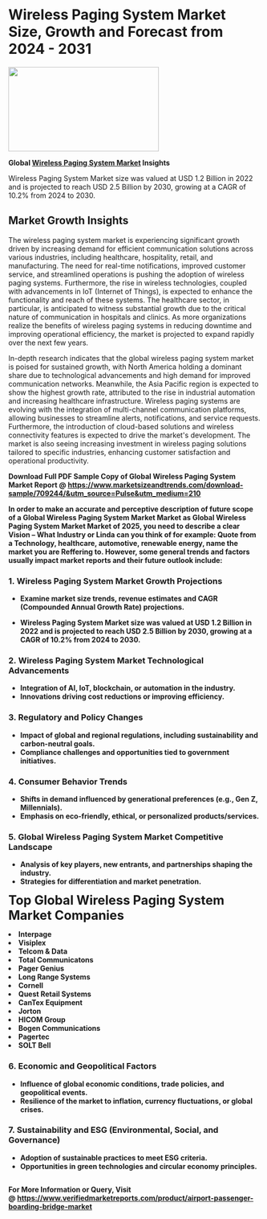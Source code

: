 <H1>Wireless Paging System Market Size, Growth and Forecast from 2024 - 2031</H1><img class="aligncenter size-medium wp-image-584254" src="https://thirdeyenews.in/wp-content/uploads/2024/09/Global-Market-Research-300x168.jpeg" alt="" width="300" height="168" /><p><strong>Global&nbsp;<a href="https://www.marketsizeandtrends.com/download-sample/709244/&amp;utm_source=Pulse&amp;utm_medium=210">Wireless Paging System Market</a> Insights</strong></p><p>Wireless Paging System Market size was valued at USD 1.2 Billion in 2022 and is projected to reach USD 2.5 Billion by 2030, growing at a CAGR of 10.2% from 2024 to 2030.</p><p><h2>Market Growth Insights</h2> <p>The wireless paging system market is experiencing significant growth driven by increasing demand for efficient communication solutions across various industries, including healthcare, hospitality, retail, and manufacturing. The need for real-time notifications, improved customer service, and streamlined operations is pushing the adoption of wireless paging systems. Furthermore, the rise in wireless technologies, coupled with advancements in IoT (Internet of Things), is expected to enhance the functionality and reach of these systems. The healthcare sector, in particular, is anticipated to witness substantial growth due to the critical nature of communication in hospitals and clinics. As more organizations realize the benefits of wireless paging systems in reducing downtime and improving operational efficiency, the market is projected to expand rapidly over the next few years.</p> <p><strong></strong></p> <p>In-depth research indicates that the global wireless paging system market is poised for sustained growth, with North America holding a dominant share due to technological advancements and high demand for improved communication networks. Meanwhile, the Asia Pacific region is expected to show the highest growth rate, attributed to the rise in industrial automation and increasing healthcare infrastructure. Wireless paging systems are evolving with the integration of multi-channel communication platforms, allowing businesses to streamline alerts, notifications, and service requests. Furthermore, the introduction of cloud-based solutions and wireless connectivity features is expected to drive the market's development. The market is also seeing increasing investment in wireless paging solutions tailored to specific industries, enhancing customer satisfaction and operational productivity.</p> <p><strong></p><p><span class=""><strong>Download Full PDF Sample Copy of Global Wireless Paging System Market Report</strong> @ <a href="https://www.marketsizeandtrends.com/download-sample/709244/&amp;utm_source=Pulse&amp;utm_medium=210" target="_blank">https://www.marketsizeandtrends.com/download-sample/709244/&amp;utm_source=Pulse&amp;utm_medium=210</a></span></p><p>In order to make an accurate and perceptive description of future scope of a Global&nbsp;Wireless Paging System Market Market as Global&nbsp;Wireless Paging System Market Market of 2025, you need to describe a clear Vision &ndash; What Industry or Linda can you think of for example: Quote from a Technology, healthcare, automotive, renewable energy, name the market you are Reffering to. However, some general trends and factors usually impact market reports and their future outlook include:</p><h3>1.&nbsp;<strong>Wireless Paging System Market Growth Projections</strong></h3><ul><li>Examine market size trends, revenue estimates and CAGR (Compounded Annual Growth Rate) projections.</li><li><p>Wireless Paging System Market size was valued at USD 1.2 Billion in 2022 and is projected to reach USD 2.5 Billion by 2030, growing at a CAGR of 10.2% from 2024 to 2030.</p></li></ul><h3>2.&nbsp;<strong>Wireless Paging System Market Technological Advancements</strong></h3><ul><li>Integration of AI, IoT, blockchain, or automation in the industry.</li><li>Innovations driving cost reductions or improving efficiency.</li></ul><h3>3.&nbsp;<strong>Regulatory and Policy Changes</strong></h3><ul><li>Impact of global and regional regulations, including sustainability and carbon-neutral goals.</li><li>Compliance challenges and opportunities tied to government initiatives.</li></ul><h3>4.&nbsp;<strong>Consumer Behavior Trends</strong></h3><ul><li>Shifts in demand influenced by generational preferences (e.g., Gen Z, Millennials).</li><li>Emphasis on eco-friendly, ethical, or personalized products/services.</li></ul><h3>5.&nbsp;<strong>Global Wireless Paging System Market Competitive Landscape</strong></h3><ul><li>Analysis of key players, new entrants, and partnerships shaping the industry.</li><li>Strategies for differentiation and market penetration.</li></ul><p data-pm-slice="1 1 []"><span style="color: inherit; font-family: inherit; font-size: 25px;">Top Global Wireless Paging System Market Companies</span></p><div class="" data-test-id=""><p><li>Interpage</li><li> Visiplex</li><li> Telcom & Data</li><li> Total Communicatons</li><li> Pager Genius</li><li> Long Range Systems</li><li> Cornell</li><li> Quest Retail Systems</li><li> CanTex Equipment</li><li> Jorton</li><li> HICOM Group</li><li> Bogen Communications</li><li> Pagertec</li><li> SOLT Bell</li></p></div><h3>6.&nbsp;<strong>Economic and Geopolitical Factors</strong></h3><ul><li>Influence of global economic conditions, trade policies, and geopolitical events.</li><li>Resilience of the market to inflation, currency fluctuations, or global crises.</li></ul><h3>7.&nbsp;<strong>Sustainability and ESG (Environmental, Social, and Governance)</strong></h3><ul><li>Adoption of sustainable practices to meet ESG criteria.</li><li>Opportunities in green technologies and circular economy principles.</li></ul><h2><strong style="font-size: 14px;">For More Information or Query, Visit @&nbsp;</strong><a style="background-color: #ffffff; font-size: 14px;" href="https://www.marketsizeandtrends.com/report/wireless-paging-system-market/" target="_blank">https://www.verifiedmarketreports.com/product/airport-passenger-boarding-bridge-market</a></h2>
